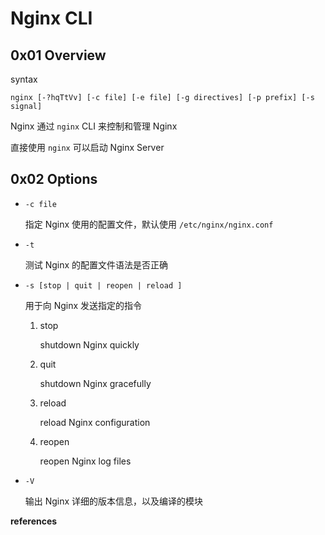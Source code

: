 # Nginx CLI

## 0x01 Overview

syntax

```
nginx [-?hqTtVv] [-c file] [-e file] [-g directives] [-p prefix] [-s signal]
```

Nginx 通过 `nginx` CLI 来控制和管理 Nginx

直接使用 `nginx` 可以启动 Nginx Server

## 0x02 Options

- `-c file`

  指定 Nginx 使用的配置文件，默认使用 `/etc/nginx/nginx.conf`

- `-t`

  测试 Nginx 的配置文件语法是否正确

- `-s [stop | quit | reopen | reload ]`

  用于向 Nginx 发送指定的指令

  1. stop

     shutdown Nginx quickly

  2. quit

     shutdown Nginx gracefully

  3. reload

     reload Nginx configuration

  4. reopen

     reopen Nginx log files

- `-V`

  输出 Nginx 详细的版本信息，以及编译的模块

**references**

[^1]:http://nginx.org/en/docs/switches.html